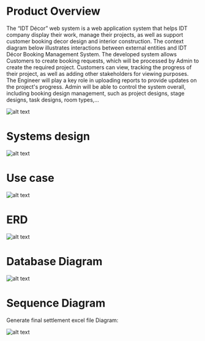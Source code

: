 # Product Overview
The “IDT Décor” web system is a web application system that helps IDT company display their work, manage their projects, as well as support customer booking decor design and interior construction. The context diagram below illustrates interactions between external entities and IDT Décor Booking Management System.
The developed system allows Customers to create booking requests, which will be processed by Admin to create the required project. Customers can view, tracking the progress of their project, as well as adding other stakeholders for viewing purposes. The Engineer will play a key role in uploading reports to provide updates on the project's progress. Admin will be able to control the system overall, including booking design management, such as project designs, stage designs, task designs, room types,...

![alt text](https://firebasestorage.googleapis.com/v0/b/asm4-b233b.appspot.com/o/Untitled.png?alt=media&token=559ffe78-fea5-42c0-aee6-f34e7ad4e983)

# Systems design
![alt text](https://firebasestorage.googleapis.com/v0/b/asm4-b233b.appspot.com/o/System%20Architecture%20Details%20(1).png?alt=media&token=edd47e73-bf24-45fa-b6ab-2de0d33c47e0)

# Use case
![alt text](https://firebasestorage.googleapis.com/v0/b/asm4-b233b.appspot.com/o/UsecaseDiagram.jpg?alt=media&token=5acd1d90-c791-4a51-b73c-f1f0ecdeeb1d)

# ERD
![alt text](https://firebasestorage.googleapis.com/v0/b/asm4-b233b.appspot.com/o/ERD.png?alt=media&token=cacf3e03-4116-4817-aa07-7a7eaa9bed17)

# Database Diagram
![alt text](https://firebasestorage.googleapis.com/v0/b/asm4-b233b.appspot.com/o/DatabaseDiagram.png?alt=media&token=97454dec-e355-4a7a-899b-ea5686d85db0)

# Sequence Diagram 
Generate final settlement excel file Diagram: 

![alt text](https://firebasestorage.googleapis.com/v0/b/asm4-b233b.appspot.com/o/Generate%20final%20settlement%20report.png?alt=media&token=5cbad0d8-62de-4aa5-8679-4d5caa2ae34a)





